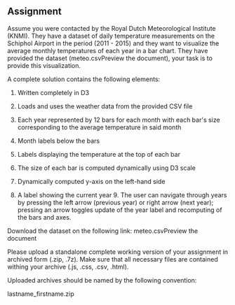 ## Assignment

Assume you were contacted by the Royal Dutch Meteorological Institute (KNMI). They have a dataset of daily temperature measurements on the Schiphol Airport in the period (2011 - 2015) and they want to visualize the average monthly temperatures of each year in a bar chart. They have provided the dataset (meteo.csvPreview the document), your task is to provide this visualization.

A complete solution contains the following elements:

1. Written completely in D3

2. Loads and uses the weather data from the provided CSV file

3. Each year represented by 12 bars for each month with each bar's size corresponding to the average temperature in said month

4. Month labels below the bars

5. Labels displaying the temperature at the top of each bar

6. The size of each bar is computed dynamically using D3 scale

7. Dynamically computed y-axis on the left-hand side

8. A label showing the current year 9. The user can navigate through years by pressing the left arrow (previous year) or right arrow (next year); pressing an arrow toggles update of the year label and recomputing of the bars and axes.

Download the dataset on the following link: meteo.csvPreview the document

Please upload a standalone complete working version of your assignment in archived form (.zip, .7z). Make sure that all necessary files are contained withing your archive (.js, .css, .csv, .html).

Uploaded archives should be named by the following convention:

lastname_firstname.zip